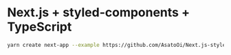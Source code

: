 # Next.js + styled-components + TypeScript

```bash
yarn create next-app --example https://github.com/AsatoOi/Next.js-styled-components-TypeScript.git
```
